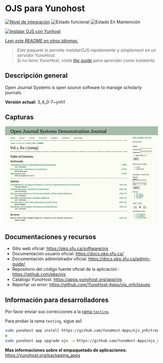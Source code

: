 <!--
Este archivo README esta generado automaticamente<https://github.com/YunoHost/apps/tree/master/tools/readme_generator>
No se debe editar a mano.
-->

# OJS para Yunohost

[![Nivel de integración](https://dash.yunohost.org/integration/ojs.svg)](https://ci-apps.yunohost.org/ci/apps/ojs/) ![Estado funcional](https://ci-apps.yunohost.org/ci/badges/ojs.status.svg) ![Estado En Mantención](https://ci-apps.yunohost.org/ci/badges/ojs.maintain.svg)

[![Instalar OJS con Yunhost](https://install-app.yunohost.org/install-with-yunohost.svg)](https://install-app.yunohost.org/?app=ojs)

*[Leer este README en otros idiomas.](./ALL_README.md)*

> *Este paquete le permite instalarOJS rapidamente y simplement en un servidor YunoHost.*  
> *Si no tiene YunoHost, visita [the guide](https://yunohost.org/install) para aprender como instalarla.*

## Descripción general

Open Journal Systems is open source software to manage scholarly journals.


**Versión actual:** 3_4_0-7~ynh1

## Capturas

![Captura de OJS](./doc/screenshots/Open_Journal_Systems_interface_screenshot.png)

## Documentaciones y recursos

- Sitio web oficial: <https://pkp.sfu.ca/software/ojs>
- Documentación usuario oficial: <https://docs.pkp.sfu.ca/>
- Documentación administrador oficial: <https://docs.pkp.sfu.ca/admin-guide/>
- Repositorio del código fuente oficial de la aplicación : <https://github.com/pkp/ojs>
- Catálogo YunoHost: <https://apps.yunohost.org/app/ojs>
- Reportar un error: <https://github.com/YunoHost-Apps/ojs_ynh/issues>

## Información para desarrolladores

Por favor enviar sus correcciones a la [rama `testing`](https://github.com/YunoHost-Apps/ojs_ynh/tree/testing).

Para probar la rama `testing`, sigue asÍ:

```bash
sudo yunohost app install https://github.com/YunoHost-Apps/ojs_ynh/tree/testing --debug
o
sudo yunohost app upgrade ojs -u https://github.com/YunoHost-Apps/ojs_ynh/tree/testing --debug
```

**Mas informaciones sobre el empaquetado de aplicaciones:** <https://yunohost.org/packaging_apps>
